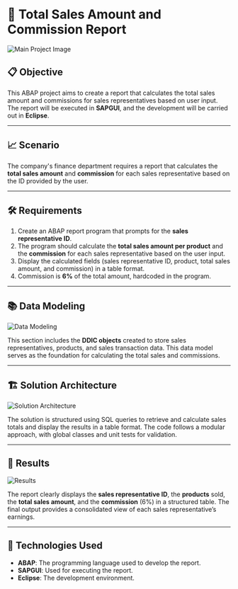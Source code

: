 # 🧾 Total Sales Amount and Commission Report

![Main Project Image](img/salesReport.webp)

## 📋 Objective

This ABAP project aims to create a report that calculates the total sales amount and commissions for sales representatives based on user input. The report will be executed in **SAPGUI**, and the development will be carried out in **Eclipse**.

---

## 📈 Scenario

The company's finance department requires a report that calculates the **total sales amount** and **commission** for each sales representative based on the ID provided by the user.

---

## 🛠️ Requirements

1. Create an ABAP report program that prompts for the **sales representative ID**.
2. The program should calculate the **total sales amount per product** and the **commission** for each sales representative based on the user input.
3. Display the calculated fields (sales representative ID, product, total sales amount, and commission) in a table format.
4. Commission is **6%** of the total amount, hardcoded in the program.

---

## 📚 Data Modeling

![Data Modeling](path_to_data_model_image.png)

This section includes the **DDIC objects** created to store sales representatives, products, and sales transaction data. This data model serves as the foundation for calculating the total sales and commissions.

---

## 🏗️ Solution Architecture

![Solution Architecture](path_to_solution_architecture_image.png)

The solution is structured using SQL queries to retrieve and calculate sales totals and display the results in a table format. The code follows a modular approach, with global classes and unit tests for validation.

---

## 📝 Results

![Results](path_to_results_image.png)

The report clearly displays the **sales representative ID**, the **products** sold, the **total sales amount**, and the **commission** (6%) in a structured table. The final output provides a consolidated view of each sales representative’s earnings.

---

## 🚀 Technologies Used

- **ABAP**: The programming language used to develop the report.
- **SAPGUI**: Used for executing the report.
- **Eclipse**: The development environment.


